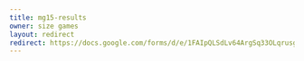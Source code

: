 ```yaml
---
title: mg15-results
owner: size games
layout: redirect
redirect: https://docs.google.com/forms/d/e/1FAIpQLSdLv64ArgSq33OLqrusgdNlIQ_VE6jTrcp2WLMrlaB5z77r4w/viewform
---
```

